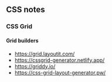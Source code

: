 ## CSS notes

### CSS Grid

#### Grid builders

* https://grid.layoutit.com/
* https://cssgrid-generator.netlify.app/
* https://griddy.io/
* https://css-grid-layout-generator.pw/

